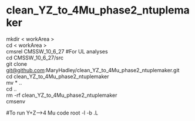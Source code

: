 # clean_YZ_to_4Mu_phase2_ntuplemaker

mkdir < workArea >    
cd < workArea >  
cmsrel CMSSW_10_6_27 #For UL analyses  
cd CMSSW_10_6_27/src  
git clone git@github.com:MaryHadley/clean_YZ_to_4Mu_phase2_ntuplemaker.git  
cd clean_YZ_to_4Mu_phase2_ntuplemaker  
mv * ..  
cd ..  
rm -rf clean_YZ_to_4Mu_phase2_ntuplemaker  
cmsenv

#To run Y+Z-->4 Mu code
root -l -b
.L 

